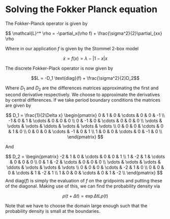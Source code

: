 # Solving the Fokker Planck equation
The Fokker-Planck operator is given by

$$ \mathcal{L}^* \rho = -\partial_x(\rho f) + \frac{\sigma^2}{2}\partial_{xx} \rho

Where in our application $f$ is given by the Stommel 2-box model

$$ \dot{x} = f(x) = \lambda - |1-x|x $$

The discrete Fokker-Plack operator is now given by

$$L = -D_1 \text{diag}(f) + \frac{\sigma^2}{2}D_2$$

Where $D_1$ and $D_2$ are the differences matrices approximating the first and second derivative respectively. We choose to approximate the derivatives by central differences. If we take period boundary conditions the matrices are given by

$$ D_1 = \frac{1}{2\Delta x} \begin{pmatrix}
0 & 1 & 0 & \cdots & 0 & 0 & -1 \\
-1 & 0 & 1 & \cdots & 0 & 0 & 0 \\
0 & -1 & 0 & \cdots & 0 & 0 & 0 \\
\vdots & \vdots & \vdots & \ddots & \vdots & \vdots & \vdots \\
0 & 0 & 0 & \cdots & 0 & 1 & 0 \\
0 & 0 & 0 & \cdots & -1 & 0 & 1 \\
1 & 0 & 0 & \cdots & 0 & -1 & 0 \\
\end{pmatrix}
$$

And 

$$ D_2 =  \begin{pmatrix}
-2 & 1 & 0 & \cdots & 0 & 0 & 1 \\
1 & -2 & 1 & \cdots & 0 & 0 & 0 \\
0 & 1 & -2 & \cdots & 0 & 0 & 0 \\
\vdots & \vdots & \vdots & \ddots & \vdots & \vdots & \vdots \\
0 & 0 & 0 & \cdots & -2 & 1 & 0 \\
0 & 0 & 0 & \cdots & 1 & -2 & 1 \\
1 & 0 & 0 & \cdots & 0 & 1 & -2 \\
\end{pmatrix} $$
And diag($f$) is simply the evaluation of $f$ on the gridpoints and putting these of the diagonal. Making use of this, we can find the probability density via

$$\rho(t+\Delta t) = \exp{\Delta t L} \rho(t)$$

Note that we have to choose the domain large enough such that the probability density is small at the boundaries.



